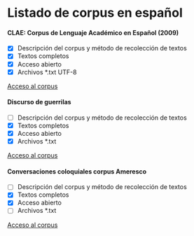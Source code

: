 # Listado de corpus en español


#### CLAE: Corpus de Lenguaje Académico en Español (2009)
- [x] Descripción del corpus y método de recolección de textos
- [x] Textos completos
- [x] Acceso abierto
- [x] Archivos *.txt UTF-8

[Acceso al corpus](http://www.lenguajeacademico.info/profesores/index.html)


#### Discurso de guerrilas
- [ ] Descripción del corpus y método de recolección de textos
- [x] Textos completos
- [x] Acceso abierto
- [x] Archivos *.txt

[Acceso al corpus](https://github.com/isag91/Guerrilla-Discourse)

#### Conversaciones coloquiales corpus Ameresco
- [ ] Descripción del corpus y método de recolección de textos
- [x] Textos completos
- [x] Acceso abierto
- [ ] Archivos *.txt

[Acceso al corpus](http://esvaratenuacion.es/corpus-discursivo-propio/)
